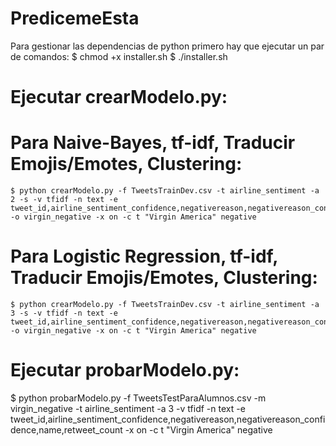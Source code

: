 # PredicemeEsta
 Para gestionar las dependencias de python primero hay que ejecutar un par de comandos:
 $ chmod +x installer.sh
 $ ./installer.sh

 # Ejecutar crearModelo.py:
  # Para Naive-Bayes, tf-idf, Traducir Emojis/Emotes, Clustering:
    $ python crearModelo.py -f TweetsTrainDev.csv -t airline_sentiment -a 2 -s -v tfidf -n text -e tweet_id,airline_sentiment_confidence,negativereason,negativereason_confidence,name,retweet_count -o virgin_negative -x on -c t "Virgin America" negative
  # Para Logistic Regression, tf-idf, Traducir Emojis/Emotes, Clustering:
    $ python crearModelo.py -f TweetsTrainDev.csv -t airline_sentiment -a 3 -s -v tfidf -n text -e tweet_id,airline_sentiment_confidence,negativereason,negativereason_confidence,name,retweet_count -o virgin_negative -x on -c t "Virgin America" negative
 
 # Ejecutar probarModelo.py:
  $ python probarModelo.py -f TweetsTestParaAlumnos.csv -m virgin_negative -t airline_sentiment -a 3 -v tfidf -n text -e tweet_id,airline_sentiment_confidence,negativereason,negativereason_confidence,name,retweet_count -x on -c t "Virgin America" negative
